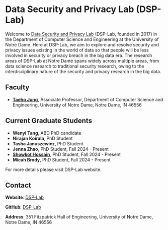 # Data Security and Privacy Lab (DSP-Lab)

Welcome to [Data Security and Privacy Lab](https://sites.nd.edu/taeho-jung/dsp-lab/) (DSP-Lab, founded in 2017) in the Department of Computer Science and Engineering at the University of Notre Dame. Here at DSP-Lab, we aim to explore and resolve security and privacy issues existing in the world of data so that people will be less involved in security or privacy breach in the big data era. The research areas of DSP-Lab at Notre Dame spans widely across multiple areas, from data science research to traditional security research, owing to the interdisciplinary nature of the security and privacy research in the big data.

## Faculty

- [**Taeho Jung**](https://sites.nd.edu/taeho-jung), Associate Professor, Department of Computer Science and Engineering, University of Notre Dame, Notre Dame, IN 46556

## Current Graduate Students

- **Wenyi Tang**, ABD PhD candidate
- **Nirajan Koirala**, PhD Student
- **Tasha Januszewicz**, PhD Student
- **Jenna Zhao**, PhD Student, Fall 2024 - Present
- **[Showkot Hossain](https://github.com/showkoth)**, PhD Student, Fall 2024 - Present
- **Micah Brody**, PhD Student, Fall 2024 - Present

For more details please visit DSP-Lab website.

## Contact

**Website**: [DSP-Lab](https://sites.nd.edu/taeho-jung/dsp-lab/)

**GitHub**: [DSP-Lab](https://github.com/nd-dsp-lab)

**Address**: 351 Fitzpatrick Hall of Engineering, University of Notre Dame, Notre Dame, IN 46556
